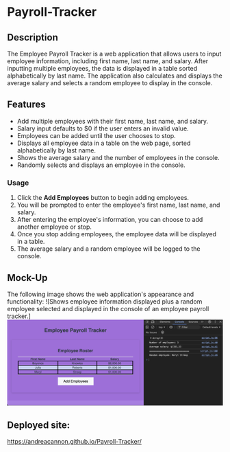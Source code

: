 # Payroll-Tracker

## Description
The Employee Payroll Tracker is a web application that allows users to input employee information, including first name, last name, and salary. After inputting multiple employees, the data is displayed in a table sorted alphabetically by last name. The application also calculates and displays the average salary and selects a random employee to display in the console.

## Features
- Add multiple employees with their first name, last name, and salary.
- Salary input defaults to $0 if the user enters an invalid value.
- Employees can be added until the user chooses to stop.
- Displays all employee data in a table on the web page, sorted alphabetically by last name.
- Shows the average salary and the number of employees in the console.
- Randomly selects and displays an employee in the console.

### Usage
1. Click the **Add Employees** button to begin adding employees.
2. You will be prompted to enter the employee's first name, last name, and salary.
3. After entering the employee's information, you can choose to add another employee or stop.
4. Once you stop adding employees, the employee data will be displayed in a table.
5. The average salary and a random employee will be logged to the console.

## Mock-Up

The following image shows the web application's appearance and functionality:
![Shows employee information displayed plus a random employee selected and displayed in the console of an employee payroll tracker.]
![Webpage Screenshot](assets/screenshot.png)

## Deployed site:
  https://andreacannon.github.io/Payroll-Tracker/


